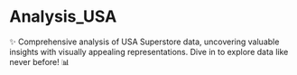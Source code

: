# Analysis_USA
✨ Comprehensive analysis of USA Superstore data, uncovering valuable insights with visually appealing representations. Dive in to explore data like never before! 📊
